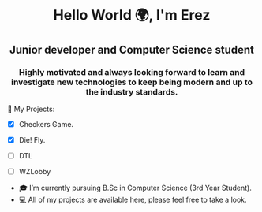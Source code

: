 <h1 align="center">Hello World 🌍, I'm Erez</h1>
<h2 align="center">Junior developer and Computer Science student</h2>
<h3 align="center">Highly motivated and always looking forward to learn and investigate new technologies to keep being modern and up to the industry standards.</h3>

🔭 My Projects:
- [x] Checkers Game.
- [x] Die! Fly. 
- [ ] DTL
- [ ] WZLobby 


- 🎓 I’m currently pursuing B.Sc in Computer Science (3rd Year Student).
- 💻 All of my projects are available here, please feel free to take a look.
